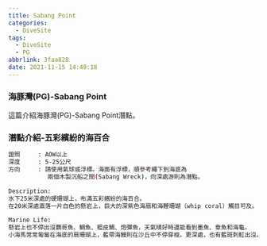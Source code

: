 ```yaml
---
title: Sabang Point
categories:
  - DiveSite
tags:
  - DiveSite
  - PG
abbrlink: 3faa828
date: 2021-11-15 14:49:18
---
```

### 海豚灣(PG)-Sabang Point
<!--more-->
這篇介紹海豚灣(PG)-Sabang Point潛點。

### 潛點介紹-五彩繽紛的海百合
```sh
證照     : AOW以上
深度     : 5-25公尺
方向     : 請使用氣球或浮標。海面有浮標，順參考繩下到海底為
		   兩個木製沉船之間(Sabang Wreck)，向深處游則為潛點。

Description:
水下25米深處的硬珊瑚上，布滿五彩繽紛的海百合。
在20米深處直落一片白色的懸岩上，巨大的深紫色海扇和海鞭珊瑚（whip coral）觸目可及。

Marine Life:
懸岩上也不停出沒鸚哥魚、鯛魚、粗皮鯛、炮彈魚，天氣晴好時還能看到墨魚、章魚和海龜。
小海馬常常匍匐在海底的扇珊瑚上，藍帶海鰻則在沙丘中不停穿梭。更深處，也有藍斑刺魟出沒。
```